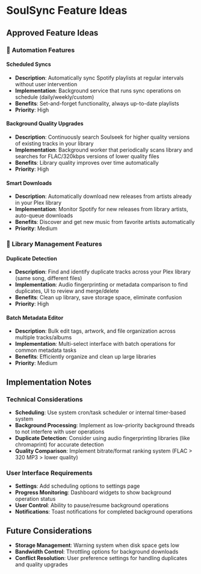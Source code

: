 # SoulSync Feature Ideas

## Approved Feature Ideas

### 🤖 **Automation Features**

#### **Scheduled Syncs**
- **Description**: Automatically sync Spotify playlists at regular intervals without user intervention
- **Implementation**: Background service that runs sync operations on schedule (daily/weekly/custom)
- **Benefits**: Set-and-forget functionality, always up-to-date playlists
- **Priority**: High

#### **Background Quality Upgrades**
- **Description**: Continuously search Soulseek for higher quality versions of existing tracks in your library
- **Implementation**: Background worker that periodically scans library and searches for FLAC/320kbps versions of lower quality files
- **Benefits**: Library quality improves over time automatically
- **Priority**: High

#### **Smart Downloads**
- **Description**: Automatically download new releases from artists already in your Plex library
- **Implementation**: Monitor Spotify for new releases from library artists, auto-queue downloads
- **Benefits**: Discover and get new music from favorite artists automatically
- **Priority**: Medium

### 🔧 **Library Management Features**

#### **Duplicate Detection**
- **Description**: Find and identify duplicate tracks across your Plex library (same song, different files)
- **Implementation**: Audio fingerprinting or metadata comparison to find duplicates, UI to review and merge/delete
- **Benefits**: Clean up library, save storage space, eliminate confusion
- **Priority**: High

#### **Batch Metadata Editor**
- **Description**: Bulk edit tags, artwork, and file organization across multiple tracks/albums
- **Implementation**: Multi-select interface with batch operations for common metadata tasks
- **Benefits**: Efficiently organize and clean up large libraries
- **Priority**: Medium

## Implementation Notes

### Technical Considerations
- **Scheduling**: Use system cron/task scheduler or internal timer-based system
- **Background Processing**: Implement as low-priority background threads to not interfere with user operations
- **Duplicate Detection**: Consider using audio fingerprinting libraries (like chromaprint) for accurate detection
- **Quality Comparison**: Implement bitrate/format ranking system (FLAC > 320 MP3 > lower quality)

### User Interface Requirements
- **Settings**: Add scheduling options to settings page
- **Progress Monitoring**: Dashboard widgets to show background operation status
- **User Control**: Ability to pause/resume background operations
- **Notifications**: Toast notifications for completed background operations

## Future Considerations
- **Storage Management**: Warning system when disk space gets low
- **Bandwidth Control**: Throttling options for background downloads
- **Conflict Resolution**: User preference settings for handling duplicates and quality upgrades